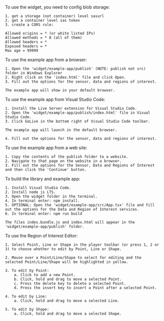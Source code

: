 To use the widget, you need to config blob storage:

    1. get a storage (not container) level sasurl
    2. get a container level sas token
    3. create a CORS rule:

    Allowed origins = * (or white listed IPs)
    Allowed methods = * 8 (all of them)
    Allowed headers = *
    Exposed headers = *
    Max age = 99999

To use the example app from a browser:

    1. Open the 'widget/example-app/publish' (NOTE: publish not src) folder in Windows Explorer
    2. Right click on the 'index.html' file and click Open.
    3. Fill out the options for the sensor, data and regions of interest.

    The example app will show in your default browser.

To use the example app from Visual Studio Code:

    1. Install the Live Server extension for Visual Studio Code.
    2. Open the 'widget/example-app/publish/index.html' file in Visual Studio Code.
    3. Click GoLive in the bottom right of Visual Studio Code toolbar.

    The example app will launch in the default browser.

    4. Fill out the options for the sensor, data and regions of interest.

To use the example app from a web site:

    1. Copy the contents of the publish folder to a website.
    2. Navigate to that page on the website in a browser.
    3. Fill out the options for the Sensor, Data and Regions of Interest and then click the 'Continue' button.

To build the library and example app:

    1. Install Visual Studio Code.
    2. Install node js LTS.
    3. Open the widget folder in the terminal.
    4. In terminal enter: npm install.
    5. OPTIONAL: Open the 'widget/example-app/src/App.tsx' file and fill out the options for the Data and Region of Interest services.
    6. In terminal enter: npm run build

    The files index.bundle.js and index.html will appear in the 'widget/example-app/publish' folder.

To use the Region of Interest Editor:

    1. Select Point, Line or Shape in the player toolbar (or press 1, 2 or 3) to choose whether to edit by Point, Line or Shape.

    2. Mouse over a Point/Line/Shape to select for editing and the selected Point/Line/Shape will be highlighted in yellow.

    3. To edit by Point:
        a. Click to add a new Point.
        b. Click, hold and drag to move a selected Point.
        c. Press the delete key to delete a selected Point.
        d. Press the insert key to insert a Point after a selected Point.

    4. To edit by Line:
        a. Click, hold and drag to move a selected Line.

    5. To edit by Shape:
        a. Click, hold and drag to move a selected Shape.
